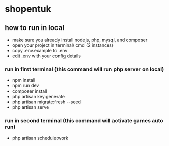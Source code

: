 # shopentuk

## how to run in local 
- make sure you already install nodejs, php, mysql, and composer
- open your project in terminal/ cmd (2 instances)
- copy .env.example to .env
- edit .env with your config details
### run in first terminal (this command will run php server on local)
- npm install
- npm run dev
- composer install
- php artisan key:generate
- php artisan migrate:fresh --seed
- php artisan serve
### run in second terminal (this command will activate games auto run)
- php artisan schedule:work
